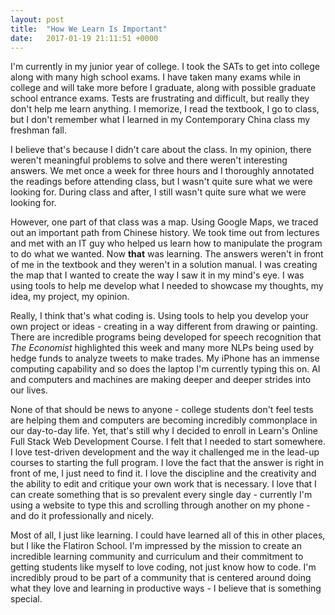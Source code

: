 ```yaml
---
layout: post
title:  "How We Learn Is Important"
date:   2017-01-19 21:11:51 +0000
---
```


I'm currently in my junior year of college. I took the SATs to get into college along with many high school exams. I have taken many exams while in college and will take more before I graduate, along with possible graduate school entrance exams. Tests are frustrating and difficult, but really they don't help me learn anything. I memorize, I read the textbook, I go to class, but I don't remember what I learned in my Contemporary China class my freshman fall. 

I believe that's because I didn't care about the class. In my opinion, there weren't meaningful problems to solve and there weren't interesting answers. We met once a week for three hours and I thoroughly annotated the readings before attending class, but I wasn't quite sure what we were looking for. During class and after, I still wasn't quite sure what we were looking for. 

However, one part of that class was a map. Using Google Maps, we traced out an important path from Chinese history. We took time out from lectures and met with an IT guy who helped us learn how to manipulate the program to do what we wanted. Now **that** was learning. The answers weren't in front of me in the textbook and they weren't in a solution manual. I was creating the map that I wanted to create the way I saw it in my mind's eye. I was using tools to help me develop what I needed to showcase my thoughts, my idea, my project, my opinion. 

Really, I think that's what coding is. Using tools to help you develop your own project or ideas - creating in a way different from drawing or painting. There are incredible programs being developed for speech recognition that *The Economist* highlighted this week and many more NLPs being used by hedge funds to analyze tweets to make trades. My iPhone has an immense computing capability and so does the laptop I'm currently typing this on. AI and computers and machines are making deeper and deeper strides into our lives. 

None of that should be news to anyone - college students don't feel tests are helping them and computers are becoming incredibly commonplace in our day-to-day life. Yet, that's still why I decided to enroll in Learn's Online Full Stack Web Development Course. I felt that I needed to start somewhere. I love test-driven development and the way it challenged me in the lead-up courses to starting the full program. I love the fact that the answer is right in front of me, I just need to find it. I love the discipline and the creativity and the ability to edit and critique your own work that is necessary. I love that I can create something that is so prevalent every single day - currently I'm using a website to type this and scrolling through another on my phone - and do it professionally and nicely. 

Most of all, I just like learning. I could have learned all of this in other places, but I like the Flatiron School. I'm impressed by the mission to create an incredible learning community and curriculum and their commitment to getting students like myself to love coding, not just know how to code. I'm incredibly proud to be part of a community that is centered around doing what they love and learning in productive ways - I believe that is something special. 
